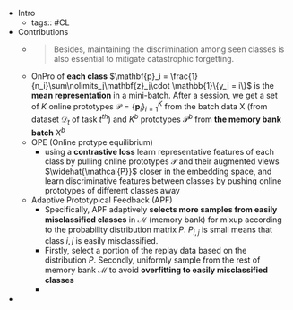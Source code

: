 - Intro
	- tags:: #CL
- Contributions
	- >Besides, maintaining the discrimination among seen classes is also essential to mitigate catastrophic forgetting.
	- OnPro of **each class** $\mathbf{p}_i = \frac{1}{n_i}\sum\nolimits_j\mathbf{z}_j\cdot \mathbb{1}\{y_j = i\}$ is the **mean representation** in a mini-batch. After a session, we get a set of $K$ online prototypes $\mathcal{P} = \left\{ \mathbf{p}_{i} \right\} ^{K}_{i=1}$ from the batch data X (from dataset $\mathcal{D}_t$ of task $t^{th}$) and $K^b$ prototypes $\mathcal{P}^b$ from **the memory bank batch** $X^b$
	- OPE (Online protype equilibrium)
		- using a **contrastive loss**  learn representative features of each class by pulling online prototypes $\mathcal{P}$ and their augmented views $\widehat{\mathcal{P}}$ closer in the embedding space, and learn discriminative features between classes by pushing online prototypes of different classes away
	- Adaptive Prototypical Feedback (APF)
		- Specifically, APF adaptively **selects more samples from easily misclassified classes** in $\mathcal{M}$ (memory bank) for mixup according to the probability distribution matrix $P$. $P_{i,j}$ is small means that class $i, j$ is easily misclassified.
		- Firstly, select a portion of the replay data based on the distribution $P$. Secondly, uniformly sample from the rest of memory bank $\mathcal{M}$ to avoid **overfitting to easily misclassified classes**
		-
-